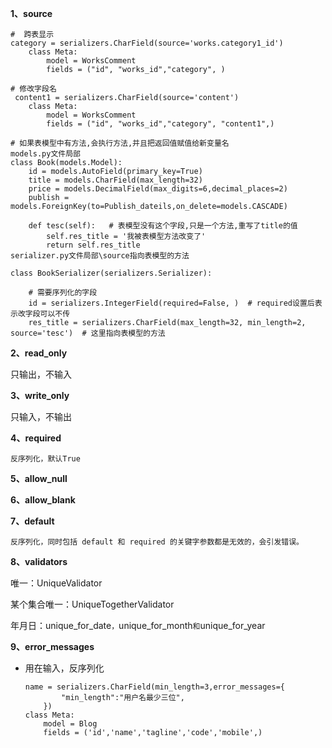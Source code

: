 **1、source**

```
#  跨表显示
category = serializers.CharField(source='works.category1_id')
    class Meta:
        model = WorksComment
        fields = ("id", "works_id","category", )

# 修改字段名
 content1 = serializers.CharField(source='content')
    class Meta:
        model = WorksComment
        fields = ("id", "works_id","category", "content1",)
        
# 如果表模型中有方法,会执行方法,并且把返回值赋值给新变量名
models.py文件局部
class Book(models.Model):
    id = models.AutoField(primary_key=True)
    title = models.CharField(max_length=32)
    price = models.DecimalField(max_digits=6,decimal_places=2)
    publish = models.ForeignKey(to=Publish_dateils,on_delete=models.CASCADE)

    def tesc(self):   # 表模型没有这个字段,只是一个方法,重写了title的值
        self.res_title = '我被表模型方法改变了'
        return self.res_title
serializer.py文件局部\source指向表模型的方法

class BookSerializer(serializers.Serializer):

    # 需要序列化的字段
    id = serializers.IntegerField(required=False, )  # required设置后表示改字段可以不传
    res_title = serializers.CharField(max_length=32, min_length=2, source='tesc')  # 这里指向表模型的方法
```



**2、read_only**

只输出，不输入

**3、write_only**

只输入，不输出

**4、required**

```输入，默认True
反序列化，默认True
```

**5、allow_null**

**6、allow_blank**

**7、default**

```**8、validators**
反序列化，同时包括 default 和 required 的关键字参数都是无效的，会引发错误。

```

**8、validators**

唯一：UniqueValidator

某个集合唯一：UniqueTogetherValidator

年月日：unique_for_date`，`unique_for_month` 和 `unique_for_year

**9、error_messages**

- 用在输入，反序列化

  ```
  name = serializers.CharField(min_length=3,error_messages={
          "min_length":"用户名最少三位",
      })
  class Meta:
      model = Blog
      fields = ('id','name','tagline','code','mobile',)
  ```

  